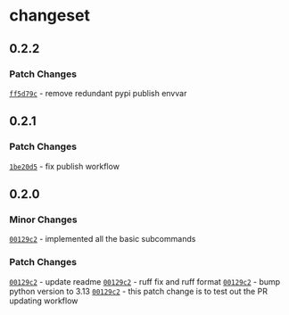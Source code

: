 # changeset

## 0.2.2

### Patch Changes

[`ff5d79c`](https://github.com/browserbase/pychangeset/commit/ff5d79c) - remove redundant pypi publish envvar

## 0.2.1

### Patch Changes

[`1be20d5`](https://github.com/browserbase/pychangeset/commit/1be20d5) - fix publish workflow

## 0.2.0

### Minor Changes

[`00129c2`](https://github.com/browserbase/pychangeset/commit/00129c2) - implemented all the basic subcommands

### Patch Changes

[`00129c2`](https://github.com/browserbase/pychangeset/commit/00129c2) - update readme
[`00129c2`](https://github.com/browserbase/pychangeset/commit/00129c2) - ruff fix and ruff format
[`00129c2`](https://github.com/browserbase/pychangeset/commit/00129c2) - bump python version to 3.13
[`00129c2`](https://github.com/browserbase/pychangeset/commit/00129c2) - this patch change is to test out the PR updating workflow

